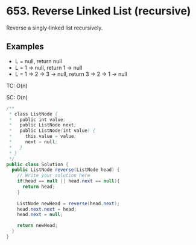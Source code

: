 # 653. Reverse Linked List (recursive)

Reverse a singly-linked list recursively.

## Examples
+ L = null, return null
+ L = 1 -> null, return 1 -> null
+ L = 1 -> 2 -> 3 -> null, return 3 -> 2 -> 1 -> null

TC: O(n)

SC: O(n)

```java
/**
 * class ListNode { 
 *   public int value;
 *   public ListNode next;
 *   public ListNode(int value) {
 *     this.value = value;
 *     next = null;
 *   }
 * }
 */
public class Solution {
  public ListNode reverse(ListNode head) {
    // Write your solution here
    if(head == null || head.next == null){
      return head;
    }
    
    ListNode newHead = reverse(head.next);
    head.next.next = head;
    head.next = null;

    return newHead;
  }
}

```
